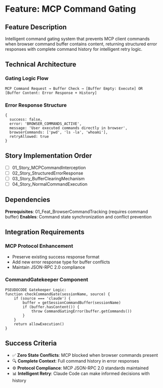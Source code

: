 # Feature: MCP Command Gating

## Feature Description

Intelligent command gating system that prevents MCP client commands when browser command buffer contains content, returning structured error responses with complete command history for intelligent retry logic.

## Technical Architecture

### Gating Logic Flow
```
MCP Command Request → Buffer Check → [Buffer Empty: Execute] OR [Buffer Content: Error Response + History]
```

### Error Response Structure
```
{
  success: false,
  error: 'BROWSER_COMMANDS_ACTIVE',
  message: 'User executed commands directly in browser',
  browserCommands: ['pwd', 'ls -la', 'whoami'],
  retryAllowed: true
}
```

## Story Implementation Order

- [ ] 01_Story_MCPCommandInterception  
- [ ] 02_Story_StructuredErrorResponse
- [ ] 03_Story_BufferClearingMechanism
- [ ] 04_Story_NormalCommandExecution

## Dependencies

**Prerequisites**: 01_Feat_BrowserCommandTracking (requires command buffer)
**Enables**: Command state synchronization and conflict prevention

## Integration Requirements

### MCP Protocol Enhancement
- Preserve existing success response format
- Add new error response type for buffer conflicts
- Maintain JSON-RPC 2.0 compliance

### CommandGatekeeper Component
```
PSEUDOCODE Gatekeeper Logic:
function checkCommandGate(sessionName, source) {
    if (source === 'claude') {
        buffer = getSessionCommandBuffer(sessionName)
        if (buffer.hasContent()) {
            throw CommandGatingError(buffer.getCommands())
        }
    }
    return allowExecution()
}
```

## Success Criteria

- ✅ **Zero State Conflicts**: MCP blocked when browser commands present
- 🔍 **Complete Context**: Full command history in error responses  
- ⚙️ **Protocol Compliance**: MCP JSON-RPC 2.0 standards maintained
- 📊 **Intelligent Retry**: Claude Code can make informed decisions with history